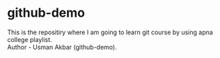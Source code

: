 # github-demo
This is the repositiry where I am going to learn git course by using apna college playlist.
<br>
Author - Usman Akbar (github-demo).
